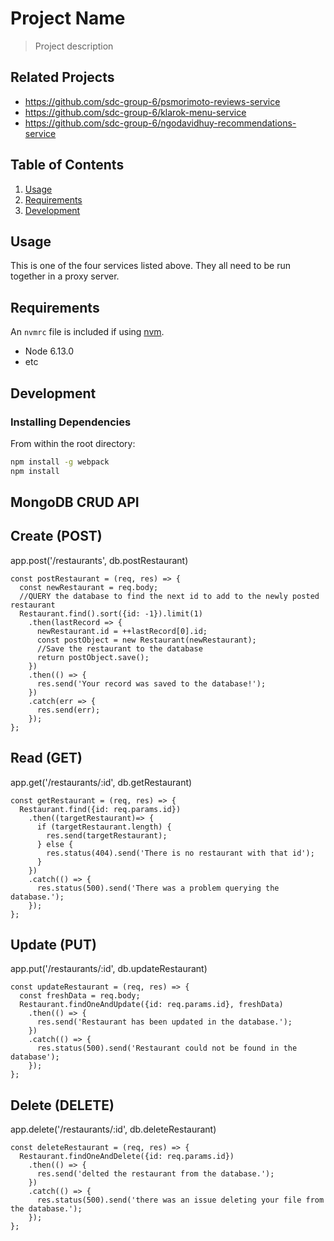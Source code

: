 # Project Name

> Project description

## Related Projects

  - https://github.com/sdc-group-6/psmorimoto-reviews-service
  - https://github.com/sdc-group-6/klarok-menu-service
  - https://github.com/sdc-group-6/ngodavidhuy-recommendations-service

## Table of Contents

1. [Usage](#Usage)
1. [Requirements](#requirements)
1. [Development](#development)

## Usage

This is one of the four services listed above. They all need to be run together in a proxy server.

## Requirements

An `nvmrc` file is included if using [nvm](https://github.com/creationix/nvm).

- Node 6.13.0
- etc

## Development

### Installing Dependencies

From within the root directory:

```sh
npm install -g webpack
npm install
```

MongoDB CRUD API
------

## Create (POST)

app.post('/restaurants', db.postRestaurant)

```
const postRestaurant = (req, res) => {
  const newRestaurant = req.body;
  //QUERY the database to find the next id to add to the newly posted restaurant
  Restaurant.find().sort({id: -1}).limit(1)
    .then(lastRecord => {
      newRestaurant.id = ++lastRecord[0].id;
      const postObject = new Restaurant(newRestaurant);
      //Save the restaurant to the database
      return postObject.save();
    })
    .then(() => {
      res.send('Your record was saved to the database!');
    })
    .catch(err => {
      res.send(err);
    });
};
```


## Read (GET)

app.get('/restaurants/:id', db.getRestaurant)

```
const getRestaurant = (req, res) => {
  Restaurant.find({id: req.params.id})
    .then((targetRestaurant)=> {
      if (targetRestaurant.length) {
        res.send(targetRestaurant);
      } else {
        res.status(404).send('There is no restaurant with that id');
      }
    })
    .catch(() => {
      res.status(500).send('There was a problem querying the database.');
    });
};
```


## Update (PUT)

app.put('/restaurants/:id', db.updateRestaurant)

```
const updateRestaurant = (req, res) => {
  const freshData = req.body;
  Restaurant.findOneAndUpdate({id: req.params.id}, freshData)
    .then(() => {
      res.send('Restaurant has been updated in the database.');
    })
    .catch(() => {
      res.status(500).send('Restaurant could not be found in the database');
    });
};
```

## Delete (DELETE)

app.delete('/restaurants/:id', db.deleteRestaurant)

```
const deleteRestaurant = (req, res) => {
  Restaurant.findOneAndDelete({id: req.params.id})
    .then(() => {
      res.send('delted the restaurant from the database.');
    })
    .catch(() => {
      res.status(500).send('there was an issue deleting your file from the database.');
    });
};
```













